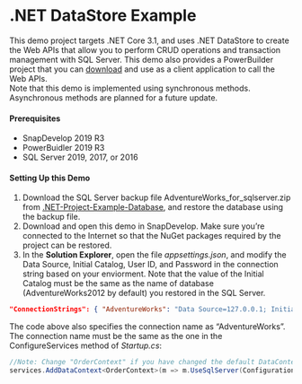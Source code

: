 ﻿# <b>.NET DataStore Example</b>

This demo project targets .NET Core 3.1, and uses .NET DataStore to create the Web APIs that allow you to perform CRUD operations and transaction management with SQL Server. This demo also provides a PowerBuilder project that you can [download](https://github.com/Appeon/PowerBuilder-RestClient-Example) and use as a client application to call the Web APIs.   
Note that this demo is implemented using synchronous methods. Asynchronous methods are planned for a future update.

#### Prerequisites
*   SnapDevelop 2019 R3     
*   PowerBuidler 2019 R3    
*   SQL Server 2019, 2017, or 2016  

#### Setting Up this Demo

1.	Download the SQL Server backup file AdventureWorks_for_sqlserver.zip from [.NET-Project-Example-Database](https://github.com/Appeon/.NET-Project-Example-Database), and restore the database using the backup file.
2.	Download and open this demo in SnapDevelop. Make sure you’re connected to the Internet so that the NuGet packages required by the project can be restored.
3.	In the **Solution Explorer**, open the file *appsettings.json*, and modify the Data Source, Initial Catalog, User ID, and Password in the connection string based on your enviorment. Note that the value of the Initial Catalog must be the same as the name of database (AdventureWorks2012 by default) you restored in the SQL Server.


   ```json
   "ConnectionStrings": { "AdventureWorks": "Data Source=127.0.0.1; Initial Catalog=AdventureWorks2012; Integrated Security=False; User ID=sa; Password=123456; Pooling=True; Min Pool Size=0; Max Pool Size=100; ApplicationIntent=ReadWrite" }
   ```
The code above also specifies the connection name as “AdventureWorks”. The connection name must be the same as the one in the ConfigureServices method of *Startup.cs*:

   ```C#
   //Note: Change "OrderContext" if you have changed the default DataContext file name; change the "AdventureWorks" if you have changed the database connection name in appsettings.json 
   services.AddDataContext<OrderContext>(m => m.UseSqlServer(Configuration, "AdventureWorks"));  
   ```

